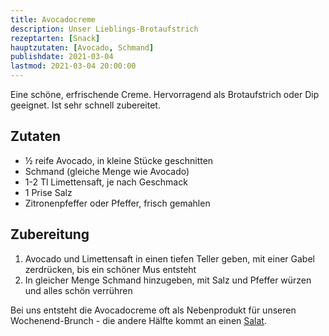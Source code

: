 ```yaml
---
title: Avocadocreme
description: Unser Lieblings-Brotaufstrich
rezeptarten: [Snack]
hauptzutaten: [Avocado, Schmand]
publishdate: 2021-03-04
lastmod: 2021-03-04 20:00:00
---
```


Eine schöne, erfrischende Creme. Hervorragend als Brotaufstrich oder Dip geeignet. Ist sehr schnell zubereitet.


## Zutaten

- ½ reife Avocado, in kleine Stücke geschnitten
- Schmand (gleiche Menge wie Avocado)
- 1-2 Tl Limettensaft, je nach Geschmack
- 1 Prise Salz
- Zitronenpfeffer oder Pfeffer, frisch gemahlen


## Zubereitung

1. Avocado und Limettensaft in einen tiefen Teller geben, mit einer Gabel zerdrücken, bis ein schöner Mus entsteht
2. In gleicher Menge Schmand hinzugeben, mit Salz und Pfeffer würzen und alles schön verrühren

Bei uns entsteht die Avocadocreme oft als Nebenprodukt für unseren Wochenend-Brunch - die andere Hälfte kommt an einen [Salat][1].


[1]: /rezepte/veganer-avocado-salat/